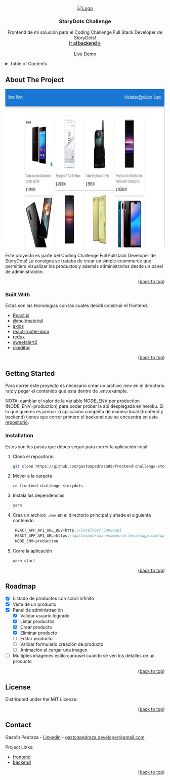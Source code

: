 <div id="top"></div>

<!-- PROJECT LOGO -->
<br />
<div align="center">
  <a href="https://storydots.app/">
    <img src="https://storydots.app/static/media/storydots-logo.9bbcdeaa.svg" alt="Logo" width="80" height="80">
  </a>

  <h3 align="center">StoryDots Challenge</h3>

  <p align="center">
    Frontend de mi solución para el Coding Challenge Full Stack Developer de StoryDots!
    <br />
    <a href="https://github.com/gastonpedraza08/backend-challenge-storydots"><strong>Ir al backend »</strong></a>
    <br />
    <br />
    <a href="https://flamboyant-hoover-a11ae3.netlify.app/">Live Demo</a>
    <!-- ·
    <a href="https://github.com/othneildrew/Best-README-Template/issues">Report Bug</a>
    ·
    <a href="https://github.com/othneildrew/Best-README-Template/issues">Request Feature</a> -->
  </p>
</div>



<!-- TABLE OF CONTENTS -->
<details>
  <summary>Table of Contents</summary>
  <ol>
    <li>
      <a href="#about-the-project">About The Project</a>
      <ul>
        <li><a href="#built-with">Built With</a></li>
      </ul>
    </li>
    <li>
      <a href="#getting-started">Getting Started</a>
      <ul>
        <li><a href="#installation">Installation</a></li>
      </ul>
    </li>
    <li><a href="#roadmap">Roadmap</a></li>
    <li><a href="#license">License</a></li>
    <li><a href="#contact">Contact</a></li>
  </ol>
</details>



<!-- ABOUT THE PROJECT -->
## About The Project

<img src="https://raw.githubusercontent.com/gastonpedraza08/frontend-challenge-storydots/master/screen.jpg" alt="Logo" width="850" height="500">

Este proyecto es parte del Coding Challenge Full Fullstack Developer de StoryDots!
La consigna se trataba de crear un simple ecommerce que permitiera visualizar los productos y además administrarlos desde un panel de administración.

<p align="right">(<a href="#top">back to top</a>)</p>



### Built With

Estas son las tecnologías con las cuales decidí construir el frontend.

* [React.js](https://reactjs.org/)
* [@mui/material](https://mui.com/)
* [axios](https://github.com/axios/axios)
* [react-router-dom](https://v5.reactrouter.com/web/guides/quick-start)
* [redux](https://es.redux.js.org/)
* [sweetalert2](https://sweetalert2.github.io/)
* [ckeditor](https://ckeditor.com/)


<p align="right">(<a href="#top">back to top</a>)</p>


<!-- GETTING STARTED -->
## Getting Started

Para correr este proyecto es necesario crear un archivo .env en el directorio raíz y pegar el contenido que esta dentro de .env.example.

NOTA: cambiar el valor de la variable NODE_ENV por production (NODE_ENV=production) para poder probar la api desplegada en heroku. Si lo que quieres es probar la aplicación completa de manera local (frontend y backend) tienes que correr primero el backend que se encuentra en este [repositorio](https://github.com/gastonpedraza08/backend-challenge-storydots).

### Installation

Estos son los pasos que debes seguir para correr la aplicación local.

1. Clona el repositorio
   ```sh
   git clone https://github.com/gastonpedraza08/frontend-challenge-storydots.git
   ```
2. Mover a la carpeta
   ```sh
   cd frontend-challenge-storydots
   ```
3. Instala las dependencias
   ```sh
   yarn
   ```
4. Crea un archivo `.env` en el directorio principal y añade el siguiente contenido.
   ```js
    REACT_APP_API_URL_DEV=http://localhost:5000/api
	REACT_APP_API_URL=https://gastonpedraza-ecommerce.herokuapp.com/api
	NODE_ENV=production
   ```
5. Corre la aplicación
   ```sh
   yarn start
   ```

<p align="right">(<a href="#top">back to top</a>)</p>


<!-- ROADMAP -->
## Roadmap

- [x] Listado de productos con scroll infinito
- [x] Vista de un producto
- [x] Panel de administración
    - [x] Validar usuario logeado
    - [x] Listar productos
    - [x] Crear producto
    - [x] Eliminar producto
    - [ ] Editar producto
    - [ ] Validar formulario creación de producto
    - [ ] Animación al cargar una imagen
- [ ] Multiples imágenes estilo carousel cuando se ven los detalles de un producto

<p align="right">(<a href="#top">back to top</a>)</p>


<!-- LICENSE -->
## License

Distributed under the MIT License.

<p align="right">(<a href="#top">back to top</a>)</p>



<!-- CONTACT -->
## Contact

Gastón Pedraza - [Linkedin](https://www.linkedin.com/in/gaston-pedraza) - gastonpedraza.developer@gmail.com

Project Links: 
* [frontend](https://github.com/gastonpedraza08/frontend-challenge-storydots)
* [backend](https://github.com/gastonpedraza08/backend-challenge-storydots)


<p align="right">(<a href="#top">back to top</a>)</p>
